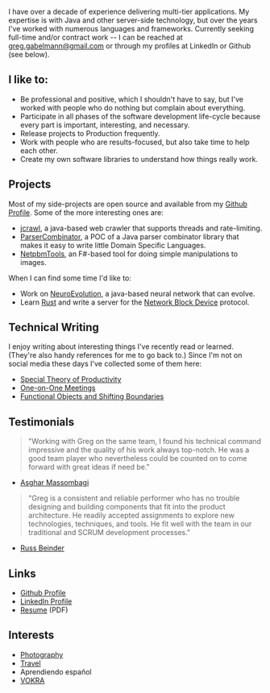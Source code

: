 I have over a decade of experience delivering multi-tier applications. My expertise is with Java and other server-side technology, but over the years I've worked with numerous languages and frameworks. Currently seeking full-time and/or contract work -- I can be reached at <a href="mailto:greg.gabelmann@gmail.com">greg.gabelmann@gmail.com</a> or through my profiles at LinkedIn or Github (see below).

## I like to:

* Be professional and positive, which I shouldn't have to say, but I've worked with people who do nothing but complain about everything.
* Participate in all phases of the software development life-cycle because every part is important, interesting, and necessary.
* Release projects to Production frequently.
* Work with people who are results-focused, but also take time to help each other.
* Create my own software libraries to understand how things really work.

## Projects

Most of my side-projects are open source and available from my [Github Profile](https://github.com/ggabelmann/). Some of the more interesting ones are:

* [jcrawl](https://github.com/ggabelmann/jcrawl), a java-based web crawler that supports threads and rate-limiting.
* [ParserCombinator](https://github.com/ggabelmann/ParserCombinator), a POC of a Java parser combinator library that makes it easy to write little Domain Specific Languages.
* [NetpbmTools](https://github.com/ggabelmann/NetpbmTools), an F#-based tool for doing simple manipulations to images.

When I can find some time I'd like to:

* Work on [NeuroEvolution](https://github.com/ggabelmann/NeuroEvolution), a java-based neural network that can evolve.
* Learn [Rust](https://www.rust-lang.org/) and write a server for the [Network Block Device](https://en.wikipedia.org/wiki/Network_block_device) protocol.

## Technical Writing

I enjoy writing about interesting things I've recently read or learned. (They're also handy references for me to go back to.) Since I'm not on social media these days I've collected some of them here:

* [Special Theory of Productivity](productivity.md)
* [One-on-One Meetings](one-on-ones.md)
* [Functional Objects and Shifting Boundaries](values.md)

## Testimonials

> "Working with Greg on the same team, I found his technical command impressive and the quality of his work always top-notch. He was a good team player who nevertheless could be counted on to come forward with great ideas if need be."
* [Asghar Massombagi](https://www.linkedin.com/in/asgharmassombagi/)

> "Greg is a consistent and reliable performer who has no trouble designing and building components that fit into the product architecture. He readily accepted assignments to explore new technologies, techniques, and tools. He fit well with the team in our traditional and SCRUM development processes."
* [Russ Beinder](https://www.linkedin.com/in/beinder/)

## Links

* [Github Profile](https://github.com/ggabelmann/)
* [LinkedIn Profile](https://linkedin.com/in/greg-gabelmann-1878574)
* [Resume](greg_gabelmann_resume.pdf) (PDF)

## Interests

* [Photography](https://s3.amazonaws.com/ggabelmann/portfolio/index.html)
* [Travel](https://s3.amazonaws.com/ggabelmann/travel/index.html)
* Aprendiendo español
* [VOKRA](http://www.orphankittenrescue.com/)
